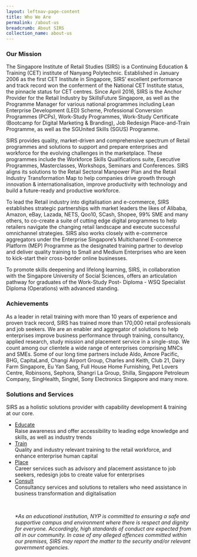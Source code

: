 ```yaml
---
layout: leftnav-page-content
title: Who We Are
permalink: /about-us
breadcrumb: About SIRS
collection_name: about-us
---
```


<h3>Our Mission</h3>
<p>
The Singapore Institute of Retail Studies (SIRS) is a Continuing Education & Training (CET) institute of Nanyang Polytechnic. Established in January 2006 as the first CET Institute in Singapore, SIRS’ excellent performance and track record won the conferment of the National CET Institute status, the pinnacle status for CET centres. Since April 2016, SIRS is the Anchor Provider for the Retail Industry by SkillsFuture Singapore, as well as the Programme Manager for various national programmes including Lean Enterprise Development (LED) Scheme, Professional Conversion Programmes (PCPs), Work-Study Programmes, Work-Study Certificate (Bootcamp for Digital Marketing & Branding), Job Redesign Place-and-Train Programme, as well as the SGUnited Skills (SGUS) Programme.<br>
 
SIRS provides quality, market-driven and comprehensive spectrum of Retail programmes and solutions to support and prepare enterprises and workforce for the evolving challenges in the marketplace. These programmes include the Workforce Skills Qualifications suite, Executive Programmes, Masterclasses, Workshops, Seminars and Conferences. SIRS aligns its solutions to the Retail Sectoral Manpower Plan and the Retail Industry Transformation Map to help companies drive growth through innovation & internationalisation, improve productivity with technology and build a future-ready and productive workforce.<br>

To lead the Retail industry into digitalisation and e-commerce, SIRS establishes strategic partnerships with market leaders the likes of Alibaba, Amazon, eBay, Lazada, NETS, Qoo10, SCash, Shopee, 99% SME and many others, to co-create a suite of cutting edge digital programmes to help retailers navigate the changing retail landscape and execute successful omnichannel strategies. SIRS also works closely with e-commerce aggregators under the Enterprise Singapore’s Multichannel E-commerce Platform (MEP) Programme as the designated training partner to develop and deliver quality training to Small and Medium Enterprises who are keen to kick-start their cross-border online businesses.<br>

To promote skills deepening and lifelong learning, SIRS, in collaboration with the Singapore University of Social Sciences, offers an articulation pathway for graduates of the Work-Study Post- Diploma - WSQ Specialist Diploma (Operations) with advanced standing. 
</p>

<h3>Achievements</h3>
<p>
 As a leader in retail training with more than 10 years of experience and proven track record, SIRS has trained more than 170,000 retail professionals and job seekers. We are an enabler and aggregator of solutions to help enterprises improve business performance through training, consultancy, applied research, study mission and placement service in a single-stop. We count among our clientele a wide range of enterprises comprising MNCs and SMEs. Some of our long time partners include Aldo, Amore Pacific, BHG, CapitaLand, Changi Airport Group, Charles and Keith, Club 21, Dairy Farm Singapore, Eu Yan Sang, Full House Home Furnishing, Pet Lovers Centre, Robinsons, Sephora, Shangri La Group, Shilla, Singapore Petroleum Company, SingHealth, Singtel, Sony Electronics Singapore and many more.
</p>
 
<h3>Solutions and Services</h3>
<p>
SIRS as a holistic solutions provider with capability development & training at our core. 
 
<ul>
 <li><a href="/services/education-and-training">Educate</a></li>
Raise awareness and offer accessibility to leading edge knowledge and skills, as well as industry trends 

<li><a href="/services/education-and-training">Train</a></li>
Quality and industry relevant training to the retail workforce, and enhance enterprise human capital

<li><a href="/services/career-services">Place</a></li>
Career services such as advisory and placement assistance to job seekers, redesign jobs to create value for enterprises

<li><a href="/services/consultancy">Consult</a></li>
Consultancy services and solutions to retailers who need assistance in business transformation and digitalisation
</p>
<br>

<i>*As an educational institution, NYP is committed to ensuring a safe and supportive campus and environment where there is respect and dignity for everyone. Accordingly, high standards of conduct are expected from all in our community. In case of any alleged offences committed within our premises, SIRS may report the matter to the security and/or relevant government agencies.</i>
